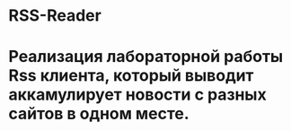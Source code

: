 # RSS-Reader
# Реализация лабораторной работы Rss клиента, который выводит аккамулирует новости с разных сайтов в одном месте.
